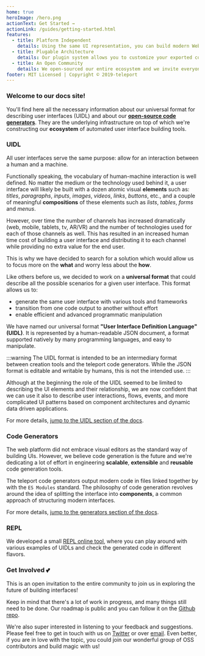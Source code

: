 ```yaml
---
home: true
heroImage: /hero.png
actionText: Get Started →
actionLink: /guides/getting-started.html
features:
  - title: Platform Independent
    details: Using the same UI representation, you can build modern Web & Mobile applications.
  - title: Plugable Architecture
    details: Our plugin system allows you to customize your exported code to the last detail.
  - title: An Open Community
    details: We open-sourced our entire ecosystem and we invite everyone to contribute to it!
footer: MIT Licensed | Copyright © 2019-teleport
---
```


### Welcome to our docs site!

You'll find here all the necessary information about our universal format for describing user interfaces (UIDL) and about our [**open-source code generators**](https://github.com/teleporthq/teleport-code-generators). They are the underlying infrastructure on top of which we're constructing our **ecosystem** of automated user interface building tools.

### UIDL

All user interfaces serve the same purpose: allow for an interaction between a human and a machine.

Functionally speaking, the vocabulary of human-machine interaction is well defined. No matter the medium or the technology used behind it, a user interface will likely be built with a dozen atomic visual **elements** such as: _titles_, _paragraphs_, _inputs_, _images_, _videos_, _links_, _buttons_, etc., and a couple of meaningful **compositions** of these elements such as _lists_, _tables_, _forms_ and _menus_.

However, over time the number of channels has increased dramatically (web, mobile, tablets, tv, AR/VR) and the number of technologies used for each of those channels as well. This has resulted in an increased human time cost of building a user interface and distributing it to each channel while providing no extra value for the end user.

This is why we have decided to search for a solution which would allow us to focus more on the **what** and worry less about the **how**.

Like others before us, we decided to work on a **universal format** that could describe all the possible scenarios for a given user interface. This format allows us to:

- generate the same user interface with various tools and frameworks
- transition from one code output to another without effort
- enable efficient and advanced programmatic manipulation

We have named our universal format **"User Interface Definition Language" (UIDL)**. It is represented by a human-readable JSON document, a format supported natively by many programming languages, and easy to manipulate.

:::warning
The UIDL format is intended to be an intermediary format between creation tools and the teleport code generators. While the JSON format is editable and writable by humans, this is not the intended use.
:::

Although at the beginning the role of the UIDL seemed to be limited to describing the UI elements and their relationship, we are now confident that we can use it also to describe user interactions, flows, events, and more complicated UI patterns based on component architectures and dynamic data driven applications.

For more details, [jump to the UIDL section of the docs](/uidl/).

### Code Generators

The web platform did not embrace visual editors as the standard way of building UIs. However, we believe code generation is the future and we're dedicating a lot of effort in engineering **scalable**, **extensible** and **reusable** code generation tools.

The teleport code generators output modern code in files linked together by with the `ES Modules` standard. The philosophy of code generation revolves around the idea of splitting the interface into **components**, a common approach of structuring modern interfaces.

For more details, [jump to the generators section of the docs](/component-generators/).

### REPL

We developed a small [REPL online tool](https://repl.teleporthq.io/), where you can play around with various examples of UIDLs and check the generated code in different flavors.

### Get Involved 💕

This is an open invitation to the entire community to join us in exploring the future of building interfaces!

Keep in mind that there's a lot of work in progress, and many things still need to be done. Our roadmap is public and you can follow it on the [Github repo](https://github.com/teleporthq/teleport-code-generators/issues).

We're also super interested in listening to your feedback and suggestions. Please feel free to get in touch with us on [Twitter](https://twitter.com/teleporthqio) or over [email](mailto:hello@teleporthq.io). Even better, if you are in love with the topic, you could join our wonderful group of OSS contributors and build magic with us!
